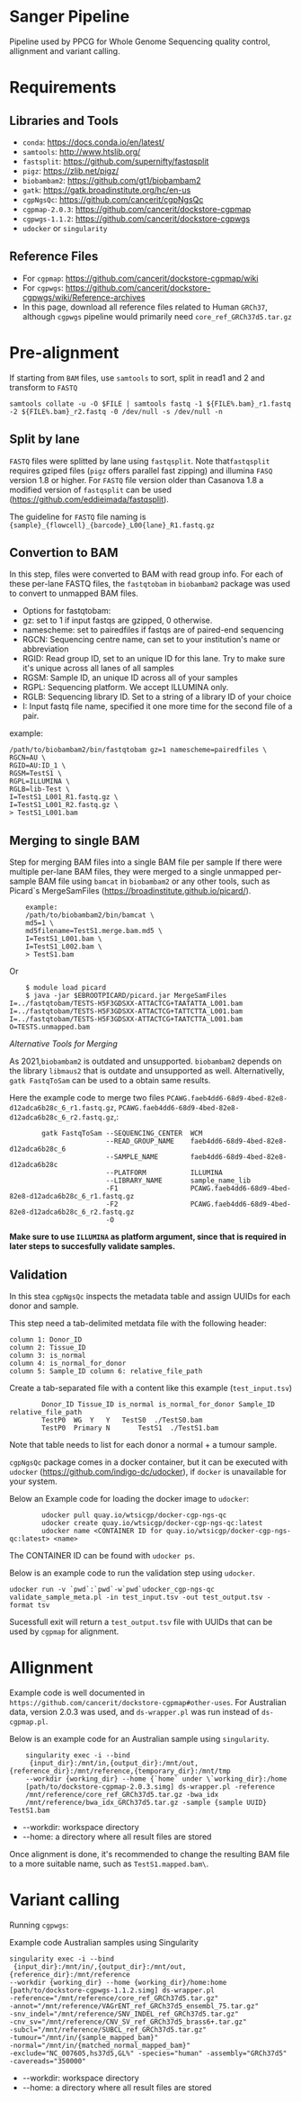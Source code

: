 # Sanger Pipeline

<!-- badges: start -->

<!-- badges: end -->

Pipeline used by PPCG for Whole Genome Sequencing quality control,
allignment and variant calling.

# Requirements

## Libraries and Tools

-   `conda`: <https://docs.conda.io/en/latest/>
-   `samtools`: <http://www.htslib.org/>
-   `fastsplit`: <https://github.com/supernifty/fastqsplit>
-   `pigz`: <https://zlib.net/pigz/>
-   `biobambam2`: <https://github.com/gt1/biobambam2>
-   `gatk`: <https://gatk.broadinstitute.org/hc/en-us>
-   `cgpNgsQc`: <https://github.com/cancerit/cgpNgsQc>
-   `cgpmap-2.0.3`: <https://github.com/cancerit/dockstore-cgpmap>
-   `cgpwgs-1.1.2`: <https://github.com/cancerit/dockstore-cgpwgs>
-   `udocker` or `singularity`

## Reference Files

-   For `cgpmap`: <https://github.com/cancerit/dockstore-cgpmap/wiki>
-   For `cgpwgs`:
    <https://github.com/cancerit/dockstore-cgpwgs/wiki/Reference-archives>
-   In this page, download all reference files related to Human
    `GRCh37`, although `cgpwgs` pipeline would primarily need
    `core_ref_GRCh37d5.tar.gz`

# Pre-alignment

If starting from `BAM` files, use `samtools` to sort, split in read1 and
2 and transform to `FASTQ`

    samtools collate -u -O $FILE | samtools fastq -1 ${FILE%.bam}_r1.fastq -2 ${FILE%.bam}_r2.fastq -0 /dev/null -s /dev/null -n

## Split by lane

`FASTQ` files were splitted by lane using `fastqsplit`. Note
that`fastqsplit` requires gziped files (`pigz` offers parallel fast
zipping) and illumina `FASQ` version 1.8 or higher. For `FASTQ` file
version older than Casanova 1.8 a modified version of `fastqsplit` can
be used (<https://github.com/eddieimada/fastqsplit>).

The guideline for `FASTQ` file naming is
`{sample}_{flowcell}_{barcode}_L00{lane}_R1.fastq.gz`

## Convertion to BAM

In this step, files were converted to BAM with read group info. For each
of these per-lane FASTQ files, the `fastqtobam` in `biobambam2` package
was used to convert to unmapped BAM files.

-   Options for fastqtobam:
-   gz: set to 1 if input fastqs are gzipped, 0 otherwise.
-   namescheme: set to pairedfiles if fastqs are of paired-end
    sequencing
-   RGCN: Sequencing centre name, can set to your institution's name or
    abbreviation
-   RGID: Read group ID, set to an unique ID for this lane. Try to make
    sure it's unique across all lanes of all samples
-   RGSM: Sample ID, an unique ID across all of your samples
-   RGPL: Sequencing platform. We accept ILLUMINA only.
-   RGLB: Sequencing library ID. Set to a string of a library ID of your
    choice
-   I: Input fastq file name, specified it one more time for the second
    file of a pair.

example:

    /path/to/biobambam2/bin/fastqtobam gz=1 namescheme=pairedfiles \
    RGCN=AU \
    RGID=AU:ID_1 \
    RGSM=TestS1 \
    RGPL=ILLUMINA \
    RGLB=lib-Test \
    I=TestS1_L001_R1.fastq.gz \
    I=TestS1_L001_R2.fastq.gz \
    > TestS1_L001.bam

## Merging to single BAM

Step for merging BAM files into a single BAM file per sample If there
were multiple per-lane BAM files, they were merged to a single unmapped
per-sample BAM file using `bamcat` in `biobambam2` or any other tools,
such as Picard\`s MergeSamFiles
(<https://broadinstitute.github.io/picard/>).
```
    example:
    /path/to/biobambam2/bin/bamcat \
    md5=1 \
    md5filename=TestS1.merge.bam.md5 \
    I=TestS1_L001.bam \
    I=TestS1_L002.bam \
    > TestS1.bam
```
Or
```
    $ module load picard
    $ java -jar $EBROOTPICARD/picard.jar MergeSamFiles I=../fastqtobam/TESTS-H5F3GDSXX-ATTACTCG+TAATATTA_L001.bam I=../fastqtobam/TESTS-H5F3GDSXX-ATTACTCG+TATTCTTA_L001.bam I=../fastqtobam/TESTS-H5F3GDSXX-ATTACTCG+TAATCTTA_L001.bam O=TESTS.unmapped.bam
```

_*Alternative Tools for Merging*_

As 2021,`biobambam2` is outdated and unsupported. `biobambam2` depends
on the library `libmaus2` that is outdate and unsupported as well.
Alternativelly, `gatk FastqToSam` can be used to a obtain same results.

Here the example code to merge two files
`PCAWG.faeb4dd6-68d9-4bed-82e8-d12adca6b28c_6_r1.fastq.gz`,
`PCAWG.faeb4dd6-68d9-4bed-82e8-d12adca6b28c_6_r2.fastq.gz`,:
```
        gatk FastqToSam --SEQUENCING_CENTER  WCM
                        --READ_GROUP_NAME    faeb4dd6-68d9-4bed-82e8-d12adca6b28c_6
                        --SAMPLE_NAME        faeb4dd6-68d9-4bed-82e8-d12adca6b28c
                        --PLATFORM           ILLUMINA
                        --LIBRARY_NAME       sample_name_lib
                        -F1                  PCAWG.faeb4dd6-68d9-4bed-82e8-d12adca6b28c_6_r1.fastq.gz
                        -F2                  PCAWG.faeb4dd6-68d9-4bed-82e8-d12adca6b28c_6_r2.fastq.gz
                        -O
```
**Make sure to use `ILLUMINA` as platform argument, since that is required in later steps to succesfully validate samples.**

## Validation

In this stea `cgpNgsQc` inspects the metadata table and assign UUIDs for each donor and sample.

This step need a tab-delimited metdata file with the following header:
```
column 1: Donor_ID 
column 2: Tissue_ID 
column 3: is_normal 
column 4: is_normal_for_donor 
column 5: Sample_ID column 6: relative_file_path
```
Create a tab-separated file with a content like this example
(`test_input.tsv`)
```
        Donor_ID Tissue_ID is_normal is_normal_for_donor Sample_ID relative_file_path
        TestP0  WG  Y   Y   TestS0  ./TestS0.bam
        TestP0  Primary N       TestS1  ./TestS1.bam
```

Note that table needs to list for each donor a normal + a  tumour sample.


`cgpNgsQc` package comes in a docker container, but it can be executed with
`udocker` (<https://github.com/indigo-dc/udocker>), if `docker` is unavailable for your system.

Below an Example code for loading the docker image to `udocker`:
```
        udocker pull quay.io/wtsicgp/docker-cgp-ngs-qc
        udocker create quay.io/wtsicgp/docker-cgp-ngs-qc:latest
        udocker name <CONTAINER ID for quay.io/wtsicgp/docker-cgp-ngs-qc:latest> <name>
```

The CONTAINER ID can be found with `udocker ps`.

Below is an example code to run the validation step using `udocker`.

`` udocker run -v `pwd`:`pwd`-w`pwd`udocker_cgp-ngs-qc validate_sample_meta.pl -in test_input.tsv -out test_output.tsv -format tsv ``

Sucessfull exit will return a `test_output.tsv` file with UUIDs that can be used by `cgpmap` for alignment.

# Allignment

Example code is well documented in
`https://github.com/cancerit/dockstore-cgpmap#other-uses`. For
Australian data,  version 2.0.3 was used, and `ds-wrapper.pl` was run
instead of `ds-cgpmap.pl`.

Below is an example code for an Australian sample using `singularity`.

```
    singularity exec -i --bind
     {input_dir}:/mnt/in,{output_dir}:/mnt/out,{reference_dir}:/mnt/reference,{temporary_dir}:/mnt/tmp
    --workdir {working_dir} --home {`home` under \`working_dir}:/home
    [path/to/dockstore-cgpmap-2.0.3.simg] ds-wrapper.pl -reference
    /mnt/reference/core_ref_GRCh37d5.tar.gz -bwa_idx
    /mnt/reference/bwa_idx_GRCh37d5.tar.gz -sample {sample UUID} TestS1.bam
```
-   --workdir: workspace directory
-   --home: a directory where all result files are stored

Once alignment is done, it's recommended to change the resulting BAM
file to a more suitable name, such as `TestS1.mapped.bam\`.

# Variant calling

Running `cgpwgs`: 

Example code Australian samples using Singularity

    singularity exec -i --bind
     {input_dir}:/mnt/in/,{output_dir}:/mnt/out,{reference_dir}:/mnt/reference
    --workdir {working_dir} --home {working_dir}/home:home
    [path/to/dockstore-cgpwgs-1.1.2.simg] ds-wrapper.pl
    -reference="/mnt/reference/core_ref_GRCh37d5.tar.gz"
    -annot="/mnt/reference/VAGrENT_ref_GRCh37d5_ensembl_75.tar.gz"
    -snv_indel="/mnt/reference/SNV_INDEL_ref_GRCh37d5.tar.gz"
    -cnv_sv="/mnt/reference/CNV_SV_ref_GRCh37d5_brass6+.tar.gz"
    -subcl="/mnt/reference/SUBCL_ref_GRCh37d5.tar.gz"
    -tumour="/mnt/in/{sample_mapped_bam}"
    -normal="/mnt/in/{matched_normal_mapped_bam}"
    -exclude="NC_007605,hs37d5,GL%" -species="human" -assembly="GRCh37d5"
    -cavereads="350000"

-   --workdir: workspace directory
-   --home: a directory where all result files are stored
